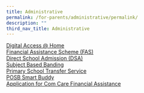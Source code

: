 ```yaml
---
title: Administrative
permalink: /for-parents/administrative/permalink/
description: ""
third_nav_title: Administrative
---
```

[Digital Access @ Home](www.digitalaccess.gov.sg) <br>
[Financial Assistance Scheme (FAS)](https://www.moe.gov.sg/financial-matters/financial-assistance) <br>[Direct School Admission (DSA)](https://www.moe.gov.sg/secondary/dsa) <br>[Subject Based Banding](https://www.moe.gov.sg/primary/curriculum/subject-based-banding) <br>[Primary School Transfer Service](https://www.moe.gov.sg/primary/transfers)<br>[POSB Smart Buddy](/for-parents/administrative/posbsmartbuddy)<br>[Application for Com Care Financial Assistance ](/for-parents/administrative/applicationforcomcarefinancialassistance)